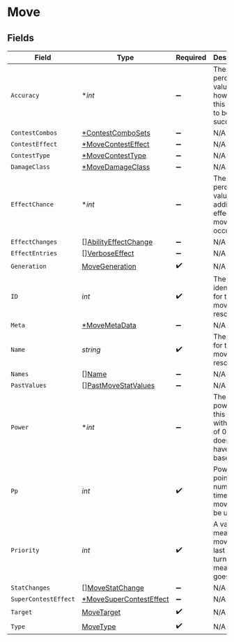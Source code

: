 # Move


## Fields

| Field                                                                          | Type                                                                           | Required                                                                       | Description                                                                    |
| ------------------------------------------------------------------------------ | ------------------------------------------------------------------------------ | ------------------------------------------------------------------------------ | ------------------------------------------------------------------------------ |
| `Accuracy`                                                                     | **int*                                                                         | :heavy_minus_sign:                                                             | The percent value of how likely this move is to be successful                  |
| `ContestCombos`                                                                | [*ContestComboSets](../../models/shared/contestcombosets.md)                   | :heavy_minus_sign:                                                             | N/A                                                                            |
| `ContestEffect`                                                                | [*MoveContestEffect](../../models/shared/movecontesteffect.md)                 | :heavy_minus_sign:                                                             | N/A                                                                            |
| `ContestType`                                                                  | [*MoveContestType](../../models/shared/movecontesttype.md)                     | :heavy_minus_sign:                                                             | N/A                                                                            |
| `DamageClass`                                                                  | [*MoveDamageClass](../../models/shared/movedamageclass.md)                     | :heavy_minus_sign:                                                             | N/A                                                                            |
| `EffectChance`                                                                 | **int*                                                                         | :heavy_minus_sign:                                                             | The percent value of the additional effects this move has occuring             |
| `EffectChanges`                                                                | [][AbilityEffectChange](../../models/shared/abilityeffectchange.md)            | :heavy_minus_sign:                                                             | N/A                                                                            |
| `EffectEntries`                                                                | [][VerboseEffect](../../models/shared/verboseeffect.md)                        | :heavy_minus_sign:                                                             | N/A                                                                            |
| `Generation`                                                                   | [MoveGeneration](../../models/shared/movegeneration.md)                        | :heavy_check_mark:                                                             | N/A                                                                            |
| `ID`                                                                           | *int*                                                                          | :heavy_check_mark:                                                             | The identifier for this move resource                                          |
| `Meta`                                                                         | [*MoveMetaData](../../models/shared/movemetadata.md)                           | :heavy_minus_sign:                                                             | N/A                                                                            |
| `Name`                                                                         | *string*                                                                       | :heavy_check_mark:                                                             | The name for this move resource                                                |
| `Names`                                                                        | [][Name](../../models/shared/name.md)                                          | :heavy_minus_sign:                                                             | N/A                                                                            |
| `PastValues`                                                                   | [][PastMoveStatValues](../../models/shared/pastmovestatvalues.md)              | :heavy_minus_sign:                                                             | N/A                                                                            |
| `Power`                                                                        | **int*                                                                         | :heavy_minus_sign:                                                             | The base power of this move with a value of 0 if it does not have a base power |
| `Pp`                                                                           | *int*                                                                          | :heavy_check_mark:                                                             | Power points. The number of times this move can be used                        |
| `Priority`                                                                     | *int*                                                                          | :heavy_check_mark:                                                             | A value of 0 means this move goes last in the turn, and 1 means it goes first  |
| `StatChanges`                                                                  | [][MoveStatChange](../../models/shared/movestatchange.md)                      | :heavy_minus_sign:                                                             | N/A                                                                            |
| `SuperContestEffect`                                                           | [*MoveSuperContestEffect](../../models/shared/movesupercontesteffect.md)       | :heavy_minus_sign:                                                             | N/A                                                                            |
| `Target`                                                                       | [MoveTarget](../../models/shared/movetarget.md)                                | :heavy_check_mark:                                                             | N/A                                                                            |
| `Type`                                                                         | [MoveType](../../models/shared/movetype.md)                                    | :heavy_check_mark:                                                             | N/A                                                                            |